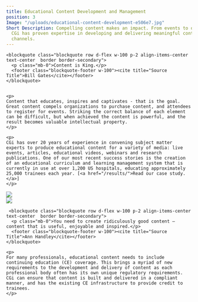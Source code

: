 ```yaml
---
title: Educational Content Development and Management
position: 3
Image: "/uploads/educational-content-development-e506e7.jpg"
Short Description: Compelling content makes an impact. From events to online education,
  CGi has proven expertise in developing and delivering meaningful content via multiple
  channels.
---
```



<div class="row mb-5 pb-4">
  <div class="col-md-6">


    <blockquote class="blockquote row d-flex w-100 p-2 align-items-center text-center  border border-secondary">
      <p class="mb-0">Content is King.</p>
      <footer class="blockquote-footer w-100"><cite title="Source Title">Bill Gates</cite></footer>
    </blockquote>


    <p>
    Content that educates, inspires and captivates - that is the goal. Great content compels organizations to purchase content, and attendees to register for events. Striking the correct balance of each element can be difficult, but when achieved the content is powerful, and the result becomes valuable intellectual property.
    </p>

    <p>
    CGi has over 20 years of experience in convening subject matter experts to produce educational content for a variety of media: live events, articles, educational videos, webinars and research publications. One of our most recent success stories is the creation of an educational curriculum and learning management system that is currently in use at over 1,200 US hospitals, educating approximately 25,000 trainees each year. [<a href="/results/">Read our case study.</a>]
    </p>
  </div>
  <div class="col-md-6">
    <img src="/uploads/educational-content-development-2_2.jpg">
  </div>  
</div>


<div class="row mb-5 pb-4">

  <div class="col-md-6">
    <img src="/uploads/educational-content-developmnet-3_2.jpg">
  </div>

  <div class="col-md-6">

     <blockquote class="blockquote row d-flex w-100 p-2 align-items-center text-center  border border-secondary">
      <p class="mb-0">You need to create ridiculously good content – content that is useful, enjoyable and inspired.</p>
      <footer class="blockquote-footer w-100"><cite title="Source Title">Ann Handley</cite></footer>
    </blockquote>

    <p>
    For many professionals, educational content needs to include continuing education (CE) coverage. This brings a myriad of new requirements to the development and delivery of content as each professional body often has its own unique regulatory requirements. CGi can ensure that content is built and delivered in a compliant manner, and has the existing CE infrastructure to provide credit to trainees.
    </p>
  </div>
  
</div>

